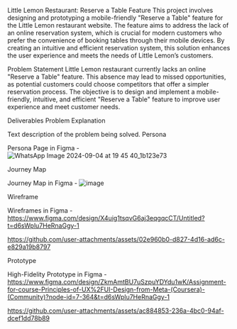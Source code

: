 Little Lemon Restaurant: Reserve a Table Feature
This project involves designing and prototyping a mobile-friendly "Reserve a Table" feature for the Little Lemon restaurant website. The feature aims to address the lack of an online reservation system, which is crucial for modern customers who prefer the convenience of booking tables through their mobile devices. By creating an intuitive and efficient reservation system, this solution enhances the user experience and meets the needs of Little Lemon’s customers.

Problem Statement
Little Lemon restaurant currently lacks an online "Reserve a Table" feature. This absence may lead to missed opportunities, as potential customers could choose competitors that offer a simpler reservation process. The objective is to design and implement a mobile-friendly, intuitive, and efficient "Reserve a Table" feature to improve user experience and meet customer needs.

Deliverables
Problem Explanation

Text description of the problem being solved.
Persona

Persona Page in Figma - ![WhatsApp Image 2024-09-04 at 19 45 40_1b123e73](https://github.com/user-attachments/assets/9487d374-e3f6-4191-9be5-0dbbdde88474)

Journey Map

Journey Map in Figma - ![image](https://github.com/user-attachments/assets/8a2b86c6-da83-41e5-bea7-d9bf64ad01d4)

Wireframe

Wireframes in Figma - https://www.figma.com/design/X4uig1tsqvG6aj3eqgqcCT/Untitled?t=d6sWplu7HeRnaGgy-1

https://github.com/user-attachments/assets/02e960b0-d827-4d16-ad6c-e829a19b8797


Prototype

High-Fidelity Prototype in Figma - https://www.figma.com/design/ZkmAmtBU7uSzpuYDYdu1wK/Assignment-for-course-Principles-of-UX%2FUI-Design-from-Meta-(Coursera)-(Community)?node-id=7-364&t=d6sWplu7HeRnaGgy-1

https://github.com/user-attachments/assets/ac884853-236a-4bc0-94af-dcef1dd78b89




